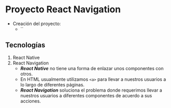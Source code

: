 # Proyecto React Navigation
- Creación del proyecto:
    - ``

## Tecnologías
1. React Native
1. React Navigation
    - _**React Native**_ no tiene una forma de enlazar unos componentes con otros.
    - En HTML usualmente utilizamos `<a>` para llevar a nuestros usuarios a lo largo de diferentes páginas.
    - _**React Navigation**_ soluciona el problema donde requerimos llevar a nuestros usuarios a diferentes componentes de acuerdo a sus acciones.